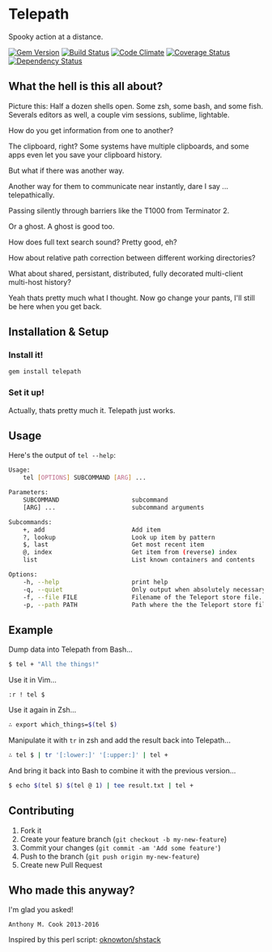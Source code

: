 Telepath
========

Spooky action at a distance.

[![Gem Version](https://badge.fury.io/rb/telepath.svg)](https://badge.fury.io/rb/telepath)
[![Build Status](https://travis-ci.org/acook/telepath.svg?branch=master)](https://travis-ci.org/acook/telepath)
[![Code Climate](https://codeclimate.com/github/acook/telepath/badges/gpa.svg)](https://codeclimate.com/github/acook/telepath)
[![Coverage Status](https://coveralls.io/repos/github/acook/telepath/badge.svg?branch=master)](https://coveralls.io/github/acook/telepath?branch=master)
[![Dependency Status](https://gemnasium.com/badges/github.com/acook/telepath.svg)](https://gemnasium.com/github.com/acook/telepath)

What the hell is this all about?
--------------------------------

Picture this: Half a dozen shells open. Some zsh, some bash, and some fish. Severals editors as well, a couple vim sessions, sublime, lightable.

How do you get information from one to another?

The clipboard, right? Some systems have multiple clipboards, and some apps even let you save your clipboard history.

But what if there was another way.

Another way for them to communicate near instantly, dare I say ... telepathically.

Passing silently through barriers like the T1000 from Terminator 2.

Or a ghost. A ghost is good too.

How does full text search sound? Pretty good, eh?

How about relative path correction between different working directories?

What about shared, persistant, distributed, fully decorated multi-client multi-host history?

Yeah thats pretty much what I thought. Now go change your pants, I'll still be here when you get back.


Installation & Setup
--------------------

### Install it!

```sh
gem install telepath
```

### Set it up!

Actually, thats pretty much it. Telepath just works.


Usage
-----

Here's the output of `tel --help`:

```sh
Usage:
    tel [OPTIONS] SUBCOMMAND [ARG] ...

Parameters:
    SUBCOMMAND                    subcommand
    [ARG] ...                     subcommand arguments

Subcommands:
    +, add                        Add item
    ?, lookup                     Look up item by pattern
    $, last                       Get most recent item
    @, index                      Get item from (reverse) index
    list                          List known containers and contents

Options:
    -h, --help                    print help
    -q, --quiet                   Only output when absolutely necessary. (default: $TELEPATH_QUIET, or false)
    -f, --file FILE               Filename of the Teleport store file. (default: $TELEPATH_FILE, or ".telepath.db")
    -p, --path PATH               Path where the the Teleport store file is located. (default: $TELEPATH_PATH, or "~")
```

Example
-------

Dump data into Telepath from Bash...

```bash
$ tel + "All the things!"
```

Use it in Vim...

```viml
:r ! tel $
```

Use it again in Zsh...

```zsh
∴ export which_things=$(tel $)
```

Manipulate it with `tr` in zsh and add the result back into Telepath...

```zsh
∴ tel $ | tr '[:lower:]' '[:upper:]' | tel +
```

And bring it back into Bash to combine it with the previous version...

```bash
$ echo $(tel $) $(tel @ 1) | tee result.txt | tel +
```


Contributing
------------

1. Fork it
2. Create your feature branch (`git checkout -b my-new-feature`)
3. Commit your changes (`git commit -am 'Add some feature'`)
4. Push to the branch (`git push origin my-new-feature`)
5. Create new Pull Request


Who made this anyway?
---------------------

I'm glad you asked!

    Anthony M. Cook 2013-2016

Inspired by this perl script: [oknowton/shstack](https://github.com/oknowton/shstack)



